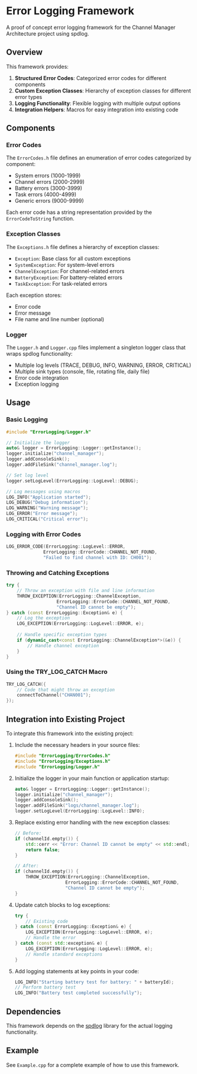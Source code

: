 # Error Logging Framework

A proof of concept error logging framework for the Channel Manager Architecture project using spdlog.

## Overview

This framework provides:

1. **Structured Error Codes**: Categorized error codes for different components
2. **Custom Exception Classes**: Hierarchy of exception classes for different error types
3. **Logging Functionality**: Flexible logging with multiple output options
4. **Integration Helpers**: Macros for easy integration into existing code

## Components

### Error Codes

The `ErrorCodes.h` file defines an enumeration of error codes categorized by component:

- System errors (1000-1999)
- Channel errors (2000-2999)
- Battery errors (3000-3999)
- Task errors (4000-4999)
- Generic errors (9000-9999)

Each error code has a string representation provided by the `ErrorCodeToString` function.

### Exception Classes

The `Exceptions.h` file defines a hierarchy of exception classes:

- `Exception`: Base class for all custom exceptions
- `SystemException`: For system-level errors
- `ChannelException`: For channel-related errors
- `BatteryException`: For battery-related errors
- `TaskException`: For task-related errors

Each exception stores:
- Error code
- Error message
- File name and line number (optional)

### Logger

The `Logger.h` and `Logger.cpp` files implement a singleton logger class that wraps spdlog functionality:

- Multiple log levels (TRACE, DEBUG, INFO, WARNING, ERROR, CRITICAL)
- Multiple sink types (console, file, rotating file, daily file)
- Error code integration
- Exception logging

## Usage

### Basic Logging

```cpp
#include "ErrorLogging/Logger.h"

// Initialize the logger
auto& logger = ErrorLogging::Logger::getInstance();
logger.initialize("channel_manager");
logger.addConsoleSink();
logger.addFileSink("channel_manager.log");

// Set log level
logger.setLogLevel(ErrorLogging::LogLevel::DEBUG);

// Log messages using macros
LOG_INFO("Application started");
LOG_DEBUG("Debug information");
LOG_WARNING("Warning message");
LOG_ERROR("Error message");
LOG_CRITICAL("Critical error");
```

### Logging with Error Codes

```cpp
LOG_ERROR_CODE(ErrorLogging::LogLevel::ERROR, 
              ErrorLogging::ErrorCode::CHANNEL_NOT_FOUND,
              "Failed to find channel with ID: CH001");
```

### Throwing and Catching Exceptions

```cpp
try {
    // Throw an exception with file and line information
    THROW_EXCEPTION(ErrorLogging::ChannelException, 
                   ErrorLogging::ErrorCode::CHANNEL_NOT_FOUND,
                   "Channel ID cannot be empty");
} catch (const ErrorLogging::Exception& e) {
    // Log the exception
    LOG_EXCEPTION(ErrorLogging::LogLevel::ERROR, e);
    
    // Handle specific exception types
    if (dynamic_cast<const ErrorLogging::ChannelException*>(&e)) {
        // Handle channel exception
    }
}
```

### Using the TRY_LOG_CATCH Macro

```cpp
TRY_LOG_CATCH({
    // Code that might throw an exception
    connectToChannel("CHAN001");
});
```

## Integration into Existing Project

To integrate this framework into the existing project:

1. Include the necessary headers in your source files:
   ```cpp
   #include "ErrorLogging/ErrorCodes.h"
   #include "ErrorLogging/Exceptions.h"
   #include "ErrorLogging/Logger.h"
   ```

2. Initialize the logger in your main function or application startup:
   ```cpp
   auto& logger = ErrorLogging::Logger::getInstance();
   logger.initialize("channel_manager");
   logger.addConsoleSink();
   logger.addFileSink("logs/channel_manager.log");
   logger.setLogLevel(ErrorLogging::LogLevel::INFO);
   ```

3. Replace existing error handling with the new exception classes:
   ```cpp
   // Before:
   if (channelId.empty()) {
       std::cerr << "Error: Channel ID cannot be empty" << std::endl;
       return false;
   }
   
   // After:
   if (channelId.empty()) {
       THROW_EXCEPTION(ErrorLogging::ChannelException, 
                      ErrorLogging::ErrorCode::CHANNEL_NOT_FOUND,
                      "Channel ID cannot be empty");
   }
   ```

4. Update catch blocks to log exceptions:
   ```cpp
   try {
       // Existing code
   } catch (const ErrorLogging::Exception& e) {
       LOG_EXCEPTION(ErrorLogging::LogLevel::ERROR, e);
       // Handle the error
   } catch (const std::exception& e) {
       LOG_EXCEPTION(ErrorLogging::LogLevel::ERROR, e);
       // Handle standard exceptions
   }
   ```

5. Add logging statements at key points in your code:
   ```cpp
   LOG_INFO("Starting battery test for battery: " + batteryId);
   // Perform battery test
   LOG_INFO("Battery test completed successfully");
   ```

## Dependencies

This framework depends on the [spdlog](https://github.com/gabime/spdlog) library for the actual logging functionality.

## Example

See `Example.cpp` for a complete example of how to use this framework.